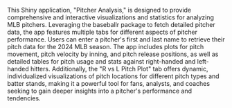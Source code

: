 This Shiny application, "Pitcher Analysis," is designed to provide comprehensive and interactive visualizations and statistics for analyzing MLB pitchers. 
Leveraging the baseballr package to fetch detailed pitcher data, the app features multiple tabs for different aspects of pitcher performance. Users can enter 
a pitcher's first and last name to retrieve their pitch data for the 2024 MLB season. The app includes plots for pitch movement, pitch velocity by inning, and 
pitch release positions, as well as detailed tables for pitch usage and stats against right-handed and left-handed hitters. Additionally, the "R vs L Pitch Plot" 
tab offers dynamic, individualized visualizations of pitch locations for different pitch types and batter stands, making it a powerful tool for fans, analysts, 
and coaches seeking to gain deeper insights into a pitcher's performance and tendencies. 
